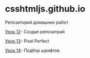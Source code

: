 # csshtmljs.github.io
Репозиторий домашних работ 

[Урок 12](https://csshtmljs.github.io/lesson_12/ "Описание")- Создал репозитрий

[Урок 13](https://csshtmljs.github.io/lesson_13/ "Описание")- Pixel Perfect

[Урок 14](https://csshtmljs.github.io/lesson_14/ "Описание")- Подбор шрифтов
